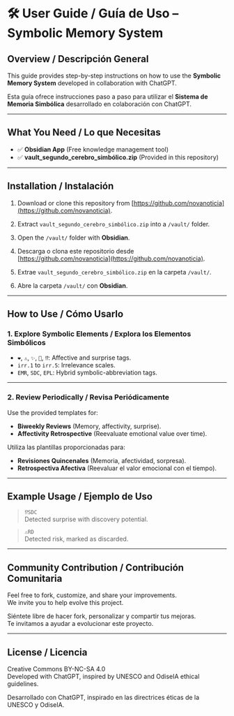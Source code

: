 # 🛠️ User Guide / Guía de Uso – Symbolic Memory System

## Overview / Descripción General

This guide provides step-by-step instructions on how to use the **Symbolic Memory System** developed in collaboration with ChatGPT.

Esta guía ofrece instrucciones paso a paso para utilizar el **Sistema de Memoria Simbólica** desarrollado en colaboración con ChatGPT.

---

## What You Need / Lo que Necesitas

- ✅ **Obsidian App** (Free knowledge management tool)
- ✅ **vault_segundo_cerebro_simbólico.zip** (Provided in this repository)

---

## Installation / Instalación

1. Download or clone this repository from [https://github.com/novanoticia](https://github.com/novanoticia).
2. Extract `vault_segundo_cerebro_simbólico.zip` into a `/vault/` folder.
3. Open the `/vault/` folder with **Obsidian**.

1. Descarga o clona este repositorio desde [https://github.com/novanoticia](https://github.com/novanoticia).
2. Extrae `vault_segundo_cerebro_simbólico.zip` en la carpeta `/vault/`.
3. Abre la carpeta `/vault/` con **Obsidian**.

---

## How to Use / Cómo Usarlo

### 1. Explore Symbolic Elements / Explora los Elementos Simbólicos

- `❤️`, `⚠️`, `✨`, `🧊`, `⁉️`: Affective and surprise tags.
- `irr.1` to `irr.5`: Irrelevance scales.
- `EMR`, `SDC`, `EPL`: Hybrid symbolic-abbreviation tags.

---

### 2. Review Periodically / Revisa Periódicamente

Use the provided templates for:
- **Biweekly Reviews** (Memory, affectivity, surprise).
- **Affectivity Retrospective** (Reevaluate emotional value over time).

Utiliza las plantillas proporcionadas para:
- **Revisiones Quincenales** (Memoria, afectividad, sorpresa).
- **Retrospectiva Afectiva** (Reevaluar el valor emocional con el tiempo).

---

## Example Usage / Ejemplo de Uso

> `⁉️SDC`  
> Detected surprise with discovery potential.

> `⚠️RD`  
> Detected risk, marked as discarded.

---

## Community Contribution / Contribución Comunitaria

Feel free to fork, customize, and share your improvements.  
We invite you to help evolve this project.

Siéntete libre de hacer fork, personalizar y compartir tus mejoras.  
Te invitamos a ayudar a evolucionar este proyecto.

---

## License / Licencia

Creative Commons BY-NC-SA 4.0  
Developed with ChatGPT, inspired by UNESCO and OdiseIA ethical guidelines.

Desarrollado con ChatGPT, inspirado en las directrices éticas de la UNESCO y OdiseIA.
